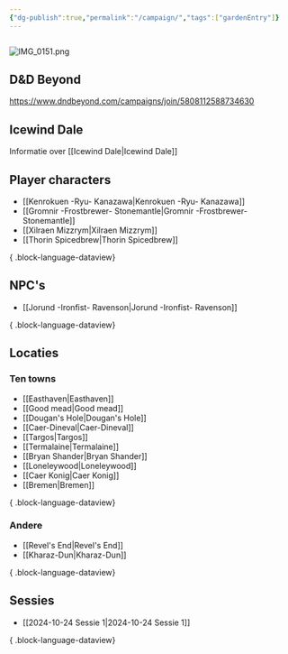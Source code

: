 ```yaml
---
{"dg-publish":true,"permalink":"/campaign/","tags":["gardenEntry"]}
---
```


```table-of-contents
```
![IMG_0151.png](/img/user/IMG_0151.png)

## D&D Beyond
https://www.dndbeyond.com/campaigns/join/5808112588734630

## Icewind Dale
Informatie over [[Icewind Dale\|Icewind Dale]]

## Player characters
- [[Kenrokuen -Ryu- Kanazawa\|Kenrokuen -Ryu- Kanazawa]]
- [[Gromnir -Frostbrewer- Stonemantle\|Gromnir -Frostbrewer- Stonemantle]]
- [[Xilraen Mizzrym\|Xilraen Mizzrym]]
- [[Thorin Spicedbrew\|Thorin Spicedbrew]]

{ .block-language-dataview}

## NPC's
- [[Jorund -Ironfist- Ravenson\|Jorund -Ironfist- Ravenson]]

{ .block-language-dataview}

## Locaties
### Ten towns
- [[Easthaven\|Easthaven]]
- [[Good mead\|Good mead]]
- [[Dougan's Hole\|Dougan's Hole]]
- [[Caer-Dineval\|Caer-Dineval]]
- [[Targos\|Targos]]
- [[Termalaine\|Termalaine]]
- [[Bryan Shander\|Bryan Shander]]
- [[Loneleywood\|Loneleywood]]
- [[Caer Konig\|Caer Konig]]
- [[Bremen\|Bremen]]

{ .block-language-dataview}

### Andere
- [[Revel's End\|Revel's End]]
- [[Kharaz-Dun\|Kharaz-Dun]]

{ .block-language-dataview}

## Sessies
- [[2024-10-24 Sessie 1\|2024-10-24 Sessie 1]]

{ .block-language-dataview}

